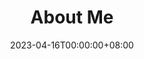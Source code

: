 ---
title: "About Me"
date: 2023-04-16T00:00:00+08:00
draft: true
description: "About Me"

hiddenFromHomePage: true
hiddenFromSearch: true
lightgallery: true
comment:
  enable: false
---